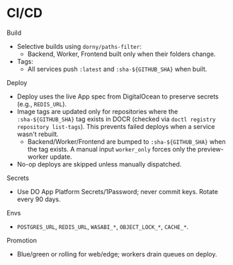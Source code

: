 # CI/CD

Build
- Selective builds using `dorny/paths-filter`:
  - Backend, Worker, Frontend built only when their folders change.
- Tags:
  - All services push `:latest` and `:sha-${GITHUB_SHA}` when built.

Deploy
- Deploy uses the live App spec from DigitalOcean to preserve secrets (e.g., `REDIS_URL`).
- Image tags are updated only for repositories where the `:sha-${GITHUB_SHA}` tag exists in DOCR (checked via `doctl registry repository list-tags`). This prevents failed deploys when a service wasn't rebuilt.
  - Backend/Worker/Frontend are bumped to `:sha-${GITHUB_SHA}` when the tag exists. A manual input `worker_only` forces only the preview-worker update.
- No-op deploys are skipped unless manually dispatched.

Secrets
- Use DO App Platform Secrets/1Password; never commit keys. Rotate every 90 days.

Envs
- `POSTGRES_URL`, `REDIS_URL`, `WASABI_*`, `OBJECT_LOCK_*`, `CACHE_*`.

Promotion
- Blue/green or rolling for web/edge; workers drain queues on deploy.
